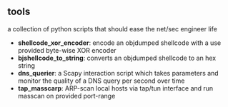 ## tools
a collection of python scripts that should ease the net/sec engineer life

* **shellcode_xor_encoder**: encode an objdumped shellcode with a use provided byte-wise XOR encoder
* **bjshellcode_to_string**: converts an objdumped shellcode to an hex string 
* **dns_querier**: a Scapy interaction script which takes parameters and monitor the quality of a DNS query per second over time 
* **tap_masscarp**: ARP-scan local hosts via tap/tun interface and run masscan on provided port-range
